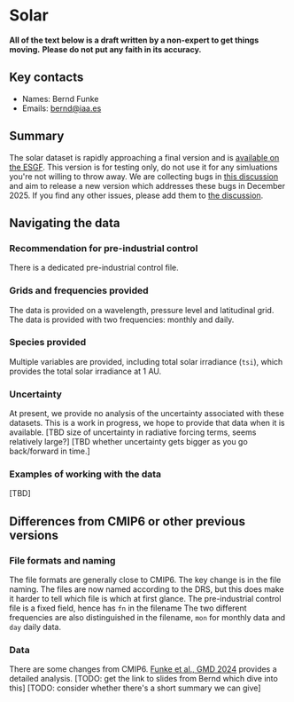 # Solar

**All of the text below is a draft written by a non-expert to get things moving.**
**Please do not put any faith in its accuracy.**

## Key contacts

- Names: Bernd Funke
- Emails: bernd@iaa.es

## Summary

The solar dataset is rapidly approaching a final version and is
[available on the ESGF](https://aims2.llnl.gov/search?project=input4MIPs&versionType=all&activeFacets=%7B%22source_id%22%3A%22SOLARIS-HEPPA-CMIP-4-4%22%7D).
This version is for testing only, do not use it for any simluations you're not willing to throw away.
We are collecting bugs in [this discussion](https://github.com/PCMDI/input4MIPs_CVs/discussions/19)
and aim to release a new version which addresses these bugs in December 2025.
If you find any other issues, please add them to
[the discussion](https://github.com/PCMDI/input4MIPs_CVs/discussions/19).

## Navigating the data

### Recommendation for pre-industrial control

There is a dedicated pre-industrial control file.

### Grids and frequencies provided

The data is provided on a wavelength, pressure level and latitudinal grid.
The data is provided with two frequencies: monthly and daily.

### Species provided

Multiple variables are provided, including total solar irradiance (`tsi`),
which provides the total solar irradiance at 1 AU.

### Uncertainty

At present, we provide no analysis of the uncertainty associated with these datasets.
This is a work in progress, we hope to provide that data when it is available.
[TBD size of uncertainty in radiative forcing terms, seems relatively large?]
\[TBD whether uncertainty gets bigger as you go back/forward in time.\]

### Examples of working with the data

[TBD]

## Differences from CMIP6 or other previous versions

### File formats and naming

The file formats are generally close to CMIP6.
The key change is in the file naming.
The files are now named according to the DRS, 
but this does make it harder to tell which file is which at first glance.
The pre-industrial control file is a fixed field, hence has `fn` in the filename
The two different frequencies are also distinguished in the filename,
`mon` for monthly data and `day` daily data.

### Data

There are some changes from CMIP6.
[Funke et al., GMD 2024](https://doi.org/10.5194/gmd-17-1217-2024)
provides a detailed analysis.
[TODO: get the link to slides from Bernd which dive into this]
\[TODO: consider whether there's a short summary we can give\]
